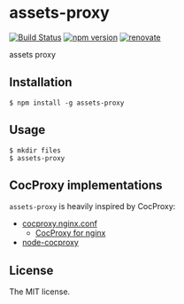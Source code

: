 # assets-proxy

[![Build Status](https://travis-ci.org/sasaplus1/assets-proxy.svg?branch=master)](https://travis-ci.org/sasaplus1/assets-proxy)
[![npm version](https://badge.fury.io/js/assets-proxy.svg)](https://badge.fury.io/js/assets-proxy)
[![renovate](https://badges.renovateapi.com/github/sasaplus1/assets-proxy)](https://renovatebot.com)

assets proxy

## Installation

```console
$ npm install -g assets-proxy
```

## Usage

```console
$ mkdir files
$ assets-proxy
```

## CocProxy implementations

`assets-proxy` is heavily inspired by CocProxy:

- [cocproxy.nginx.conf](https://gist.github.com/hotchpotch/990354)
  - [CocProxy for nginx](http://subtech.g.hatena.ne.jp/secondlife/20110525/1306299472)
- [node-cocproxy](https://github.com/azu/node-cocproxy)

## License

The MIT license.
